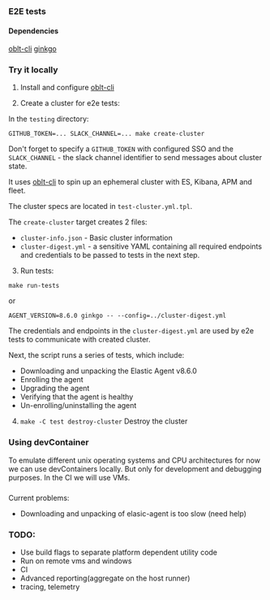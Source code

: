 ### E2E tests

#### Dependencies

[oblt-cli](https://studious-disco-k66oojq.pages.github.io)
[ginkgo](https://onsi.github.io/ginkgo/#getting-started)

### Try it locally

1. Install and configure [oblt-cli](https://studious-disco-k66oojq.pages.github.io)

2. Create a cluster for e2e tests:

In the `testing` directory:

```
GITHUB_TOKEN=... SLACK_CHANNEL=... make create-cluster
```

Don't forget to specify a `GITHUB_TOKEN` with configured SSO and the `SLACK_CHANNEL` - the slack channel identifier to send messages about cluster state. 

It uses [oblt-cli](https://studious-disco-k66oojq.pages.github.io) to spin up an ephemeral cluster with ES, Kibana, APM and fleet.

The cluster specs are located in `test-cluster.yml.tpl`. 

The `create-cluster` target creates 2 files: 
* `cluster-info.json` - Basic cluster information
* `cluster-digest.yml` - a sensitive YAML containing all required endpoints and credentials to be passed to tests in the next step.

3. Run tests:

```
make run-tests
```

or 

```
AGENT_VERSION=8.6.0 ginkgo -- --config=../cluster-digest.yml
```

The credentials and endpoints in the `cluster-digest.yml` are used by e2e tests to communicate with created cluster.

Next, the script runs a series of tests, which include:

* Downloading and unpacking the Elastic Agent v8.6.0
* Enrolling the agent
* Upgrading the agent
* Verifying that the agent is healthy
* Un-enrolling/uninstalling the agent

4. `make -C test destroy-cluster`
Destroy the cluster

### Using devContainer
To emulate different unix operating systems and CPU architectures for now we can use devContainers locally. 
But only for development and debugging purposes. In the CI we will use VMs. 

###
Current problems: 
* Downloading and unpacking of elasic-agent is too slow (need help)

### TODO:
 * Use build flags to separate platform dependent utility code  
 * Run on remote vms and windows
 * CI
 * Advanced reporting(aggregate on the host runner) 
 * tracing, telemetry
